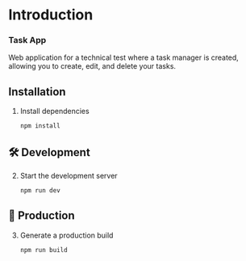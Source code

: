 # Introduction

<div>
   <h3>Task App</h3>

   <p>Web application for a technical test where a task manager is created, allowing you to create, edit, and delete your tasks.</p>
</div>

## Installation

1. Install dependencies

   ```sh
   npm install
   ```

## 🛠 Development

2. Start the development server

   ```sh
   npm run dev
   ```

## 🚀 Production

3. Generate a production build

   ```sh
   npm run build
   ```
